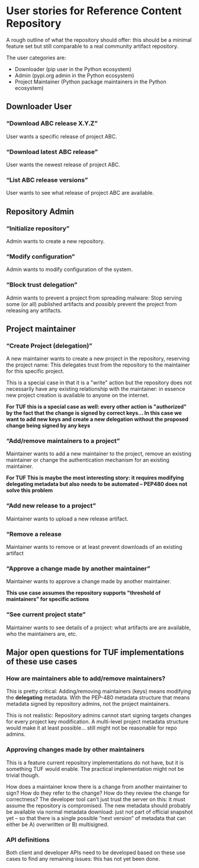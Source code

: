 # User stories for Reference Content Repository

A rough outline of what the repository should offer: this should be a minimal feature set but still comparable to a real community artifact repository.

The user categories are:
* Downloader (pip user in the Python ecosystem)
* Admin (pypi.org admin in the Python ecosystem)
* Project Maintainer (Python package maintainers in the Python ecosystem)

## Downloader User

### “Download ABC release X.Y.Z”

User wants a specific release of project ABC.

### “Download latest ABC release”

User wants the newest release of project ABC.

### “List ABC release versions”

User wants to see what release of project ABC are available.

## Repository Admin

### “Initialize repository”

Admin wants to create a new repository.

### “Modify configuration”

Admin wants to modify configuration of the system.

###  “Block trust delegation”

Admin wants to prevent a project from spreading malware: Stop serving some (or all) published artifacts and possibly prevent the project from releasing any artifacts.

## Project maintainer

### “Create Project (delegation)”

A new maintainer wants to create a new project in the repository, reserving the project name: This delegates trust from the repository to the maintainer for this specific project.

This is a special case in that it is a "write" action but the repository does not necessarily have any existing relationship with the maintainer: in essence new project creation is available to anyone on the internet.

**For TUF this is a special case as well: every other action is "authorized" by the fact that the change is signed by correct keys... In this case we want to add new keys and create a new delegation without the proposed change being signed by any keys**

### “Add/remove maintainers to a project”

Maintainer wants to add a new maintainer to the project, remove an existing maintainer or change the authentication mechanism for an existing maintainer.

**For TUF This is maybe the most interesting story: it requires modifying delegating metadata but also needs to be automated – PEP480 does not solve this problem**

### “Add new release to a project”

Maintainer wants to upload a new release artifact.

### “Remove a release

Maintainer wants to remove or at least prevent downloads of an existing artifact

### “Approve a change made by another maintainer”

Maintainer wants to approve a change made by another maintainer.

**This use case assumes the repository supports "threshold of maintainers" for specific actions**

### “See current project state”

Maintainer wants to see details of a project: what artifacts are are available, who the maintainers are, etc.

## Major open questions for TUF implementations of these use cases

### How are maintainers able to add/remove maintainers?

This is pretty critical: Adding/removing maintainers (keys) means modifying the **delegating** metadata. With the PEP-480 metadata structure that means metadata signed by repository admins, not the project maintainers.

This is not realistic: Repository admins cannot start signing targets changes for every project key modification. A multi-level project metadata structure would make it at least possible… still might not be reasonable for repo admins.

### Approving changes made by other maintainers

This is a feature current repository implementations do not have, but it is something TUF would enable. The practical implementation might not be trivial though.

How does a maintainer know there is a change from another maintainer  to sign? How do they refer to the change? How do they review the change for correctness? The developer tool can’t just trust the server on this: it must assume the repository is compromised. The new metadata should probably be available via normal metadata download: just not part of official snapshot yet – so that there is a single possible “next version” of metadata that can either be A) overwritten or B) multisigned.

### API definitions

Both client and developer APIs need to be developed based on these use cases to find any remaining issues: this has not yet been done.

